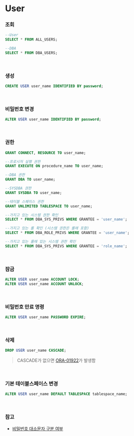 User
===

### 조회
```sql
--User
SELECT * FROM ALL_USERS;

--DBA
SELECT * FROM DBA_USERS;
```

<br>

### 생성
```sql
CREATE USER user_name IDENTIFIED BY password;
```

<br>

### 비밀번호 변경
```sql
ALTER USER user_name IDENTIFIED BY password;
```

<br>

### 권한
```sql
GRANT CONNECT, RESOURCE TO user_name;

--프로시저 실행 권한
GRANT EXECUTE ON procedure_name TO user_name;

--DBA 권한
GRANT DBA TO user_name;

--SYSDBA 권한
GRANT SYSDBA TO user_name;

--테이블 스페이스 권한
GRANT UNLIMITED TABLESPACE TO user_name;

--가지고 있는 시스템 권한 확인
SELECT * FROM DBA_SYS_PRIVS WHERE GRANTEE = 'user_name';

--가지고 있는 롤 확인 (시스템 권한은 롤에 포함)
SELECT * FROM DBA_ROLE_PRIVS WHERE GRANTEE = 'user_name';

--가지고 있는 롤에 있는 시스템 권한 확인
SELECT * FROM DBA_SYS_PRIVS WHERE GRANTEE = 'role_name';
```

<br>

### 잠금
```sql
ALTER USER user_name ACCOUNT LOCK;
ALTER USER user_name ACCOUNT UNLOCK;
```

<br>

### 비밀번호 만료 명령
```sql
ALTER USER user_name PASSWORD EXPIRE;
```

<br>

### 삭제
```sql
DROP USER user_name CASCADE;
```
>CASCADE가 없으면 [ORA-01922](../error/01922.md)가 발생함

<br>

### 기본 테이블스페이스 변경
```sql
ALTER USER user_name DEFAULT TABLESPACE tablespace_name;
```

<br>

### 참고
* [비밀번호 대소문자 구분 여부](../parameter/sec-case-sensitive-logon.md)

<br>
